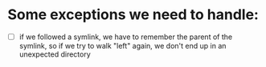 # Some exceptions we need to handle:

- [ ] if we followed a symlink, we have to remember the parent of the symlink,
      so if we try to walk "left" again, we don't end up in an unexpected directory
